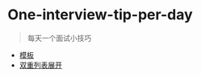 # One-interview-tip-per-day 

> 每天一个面试小技巧

- [模板](./tips/template.md)
- [双重列表展开](./tips/2020-06-17.md)

 